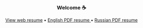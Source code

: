 <h3 align="center">Welcome ☕ </h3>

<p align="center">
  <a href="https://mrkazzila.com">View web resume</a> •

  <a href="https://drive.google.com/file/d/1LOVP4_iO9kSKHRBxpNvZ39ldfOqrpAYa/view?usp=drive_link">
    English PDF resume
  </a> •

  <a href="https://drive.google.com/file/d/1RZdqSZEqbl3bllxHNxauJjDARFmFClOm/view?usp=drive_link">
    Russian PDF resume
  </a>

  <br><br>
</p>
